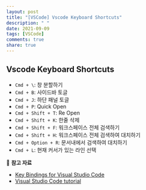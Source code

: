 ```yaml
---
layout: post
title: "[VSCode] Vscode Keyboard Shortcuts"
description: " "
date: 2021-09-09
tags: [VSCode]
comments: true
share: true
---
```



## Vscode Keyboard Shortcuts

* `Cmd + \`: 창 분할하기
* `Cmd + B`: 사이드바 토글
* `Cmd + J`: 하단 패널 토글
* `Cmd + P`: Quick Open
* `Cmd + Shift + T`: Re Open
* `Cmd + Shift + K`: 한줄 삭제
* `Cmd + Shift + F`: 워크스페이스 전체 검색하기
* `Cmd + Shift + H`: 워크스페이스 전체 검색하여 대치하기
* `Cmd + Option + R`: 문서내에서 검색하여 대치하기
* `Cmd + L`: 현재 커서가 있는 라인 선택



📖 **참고 자료**

* [Key Bindings for Visual Studio Code](https://code.visualstudio.com/docs/getstarted/keybindings)
* [Visual Studio Code tutorial](https://demun.github.io/vscode-tutorial/shortcuts/)

